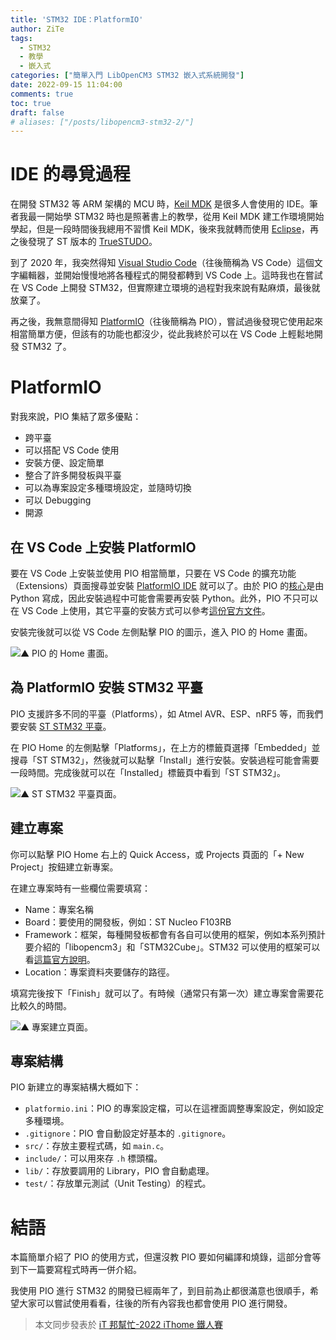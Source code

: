 ```yaml
---
title: 'STM32 IDE：PlatformIO'
author: ZiTe
tags:
  - STM32
  - 教學
  - 嵌入式
categories: ["簡單入門 LibOpenCM3 STM32 嵌入式系統開發"]
date: 2022-09-15 11:04:00
comments: true
toc: true
draft: false
# aliases: ["/posts/libopencm3-stm32-2/"]
---
```


# IDE 的尋覓過程
在開發 STM32 等 ARM 架構的 MCU 時，[Keil MDK](https://www2.keil.com/mdk5) 是很多人會使用的 IDE。筆者我最一開始學 STM32 時也是照著書上的教學，從用 Keil MDK 建工作環境開始學起，但是一段時間後我總用不習慣 Keil MDK，後來我就轉而使用 [Eclipse](https://www.eclipse.org/downloads/)，再之後發現了 ST 版本的 [TrueSTUDO](https://www.st.com/en/development-tools/truestudio.html)。

到了 2020 年，我突然得知 [Visual Studio Code](https://code.visualstudio.com/)（往後簡稱為 VS Code）這個文字編輯器，並開始慢慢地將各種程式的開發都轉到 VS Code 上。這時我也在嘗試在 VS Code 上開發 STM32，但實際建立環境的過程對我來說有點麻煩，最後就放棄了。

再之後，我無意間得知 [PlatformIO](https://platformio.org/)（往後簡稱為 PIO），嘗試過後發現它使用起來相當簡單方便，但該有的功能也都沒少，從此我終於可以在 VS Code 上輕鬆地開發 STM32 了。

<!--more-->

# PlatformIO
對我來說，PIO 集結了眾多優點：
* 跨平臺
* 可以搭配 VS Code 使用
* 安裝方便、設定簡單
* 整合了許多開發板與平臺
* 可以為專案設定多種環境設定，並隨時切換
* 可以 Debugging
* 開源

## 在 VS Code 上安裝 PlatformIO

要在 VS Code 上安裝並使用 PIO 相當簡單，只要在 VS Code 的擴充功能（Extensions）頁面搜尋並安裝 [PlatformIO IDE](https://marketplace.visualstudio.com/items?itemName=platformio.platformio-ide) 就可以了。由於 PIO 的[核心](https://github.com/platformio/platformio-core)是由 Python 寫成，因此安裝過程中可能會需要再安裝 Python。此外，PIO 不只可以在 VS Code 上使用，其它平臺的安裝方式可以參考[這份官方文件](https://docs.platformio.org/en/latest/integration/ide/index.html)。

安裝完後就可以從 VS Code 左側點擊 PIO 的圖示，進入 PIO 的 Home 畫面。

![▲ PIO 的 Home 畫面。 ](https://blogger.googleusercontent.com/img/b/R29vZ2xl/AVvXsEgsPILuVMSSfTGeLZKcLlexOWo5kV491wwGFlAJhR_zNHX3p7Nsm108mC_yzORPK6V1ZbzoFRJMBut08AFOlq54t959lCq5WdP0583eupyUt7a22hOYbG_MLVdbUQf3zZqI75j8ZxaORz8EzDPR_Wi6nPAiUR7wXP0yu51GB7TzWl2aKqse2pY9gLgW/s16000/PIO-Home_1_1661182189141_0.png)

## 為 PlatformIO 安裝 STM32 平臺
PIO 支援許多不同的平臺（Platforms），如 Atmel AVR、ESP、nRF5 等，而我們要安裝 [ST STM32 平臺](https://registry.platformio.org/platforms/platformio/ststm32)。

在 PIO Home 的左側點擊「Platforms」，在上方的標籤頁選擇「Embedded」並搜尋「ST STM32」，然後就可以點擊「Install」進行安裝。安裝過程可能會需要一段時間。完成後就可以在「Installed」標籤頁中看到「ST STM32」。

![▲ ST STM32 平臺頁面。](https://blogger.googleusercontent.com/img/b/R29vZ2xl/AVvXsEgm1Aibdq_4pIYptNTNwDHGaG6nW_uIo8wT5-tEKcOkY-mSmtBvK0Y9zuH4Gpz0lWtkA4tgYKLNq1hv8eXISiAvJoFMAzmPcyqt17-VqNt7bngj1pE34_GwNtIKwJfajhqS1QSJJ8EVxTd6iX50iRjs7XNE4o-t8W9eRg3VgwVBU5TckBQYjwwjjjIW/s16000/image_1661182872363_0.png)

## 建立專案
你可以點擊 PIO Home 右上的 Quick Access，或 Projects 頁面的「+ New Project」按鈕建立新專案。

在建立專案時有一些欄位需要填寫：
* Name：專案名稱
* Board：要使用的開發板，例如：ST Nucleo F103RB
* Framework：框架，每種開發板都會有各自可以使用的框架，例如本系列預計要介紹的「libopencm3」和「STM32Cube」。STM32 可以使用的框架可以看[這篇官方說明](https://docs.platformio.org/en/stable/platforms/ststm32.html#frameworks)。
* Location：專案資料夾要儲存的路徑。

填寫完後按下「Finish」就可以了。有時候（通常只有第一次）建立專案會需要花比較久的時間。

![▲ 專案建立頁面。](https://blogger.googleusercontent.com/img/b/R29vZ2xl/AVvXsEimjNmFRhw3LB3aGcGeuyTSV8cKebcs9UxO2WCvazKEP2c8cFQ56SkabYFsEPyJHpruQaudoWnqAj_2oV0c9FbKZjSB_FmWeCccm9IurPRdHEWkjS8g0ZGYR3f_X3Y89jmfFDp7h_TM4AgPecgO1B-MxZVAgZU7AsK4Hxee5cD1Hh9yHD2mIZ7zVYhf/s16000/image_1661183230586_0.png)

## 專案結構
PIO 新建立的專案結構大概如下：
* `platformio.ini`：PIO 的專案設定檔，可以在這裡面調整專案設定，例如設定多種環境。
* `.gitignore`：PIO 會自動設定好基本的 `.gitignore`。
* `src/`：存放主要程式碼，如 `main.c`。
* `include/`：可以用來存 `.h` 標頭檔。
* `lib/`：存放要調用的 Library，PIO 會自動處理。
* `test/`：存放單元測試（Unit Testing）的程式。

# 結語
本篇簡單介紹了 PIO 的使用方式，但還沒教 PIO 要如何編譯和燒錄，這部分會等到下一篇要寫程式時再一併介紹。

我使用 PIO 進行 STM32 的開發已經兩年了，到目前為止都很滿意也很順手，希望大家可以嘗試使用看看，往後的所有內容我也都會使用 PIO 進行開發。

> 本文同步發表於 [iT 邦幫忙-2022 iThome 鐵人賽](https://ithelp.ithome.com.tw/articles/10290514)
